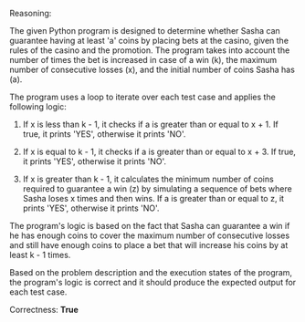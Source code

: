 Reasoning:

The given Python program is designed to determine whether Sasha can guarantee having at least 'a' coins by placing bets at the casino, given the rules of the casino and the promotion. The program takes into account the number of times the bet is increased in case of a win (k), the maximum number of consecutive losses (x), and the initial number of coins Sasha has (a).

The program uses a loop to iterate over each test case and applies the following logic:

1. If x is less than k - 1, it checks if a is greater than or equal to x + 1. If true, it prints 'YES', otherwise it prints 'NO'.

2. If x is equal to k - 1, it checks if a is greater than or equal to x + 3. If true, it prints 'YES', otherwise it prints 'NO'.

3. If x is greater than k - 1, it calculates the minimum number of coins required to guarantee a win (z) by simulating a sequence of bets where Sasha loses x times and then wins. If a is greater than or equal to z, it prints 'YES', otherwise it prints 'NO'.

The program's logic is based on the fact that Sasha can guarantee a win if he has enough coins to cover the maximum number of consecutive losses and still have enough coins to place a bet that will increase his coins by at least k - 1 times.

Based on the problem description and the execution states of the program, the program's logic is correct and it should produce the expected output for each test case.

Correctness: **True**